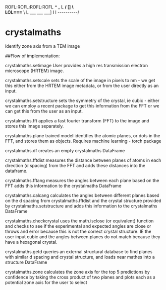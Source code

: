#
   ROFL:ROFL:ROFL:ROFL
    	 ___^___ _
 L    __/      [] \    
LOL===__           \ 
 L      \___ ___ ___]
            I   I
	      ----------/
# crystalmaths
Identify zone axis from a TEM image

##Flow of implementation:

crystalmaths.setimage User provides a high res transmission electron microscope (HRTEM) image.

crystalmaths.setscale sets the scale of the image in pixels to nm - we get this either from the HRTEM image metadata, or from the user directly as an input.

crystalmaths.setstructure sets the symmetry of the crystal, ie cubic - either we can employ a recent package to get this information from the FFT or we can get this from the user as an input.

crystalmaths.fft applies a fast fourier transform (FFT) to the image and stores this image separately.

crystalmaths.plane trained model identifies the atomic planes, or dots in the FFT, and stores them as objects. Requires machine learning - torch package

crystalmaths.df creates an empty crystalmaths DataFrame

crystalmaths.fftdist measures the distance between planes of atoms in each direction (d spacing) from the FFT and adds these distances into the dataframe.

crystalmaths.fftang measures the angles between each plane based on the FFT adds this information to the crystalmaths DataFrame

crystalmaths.calcang calculates the angles between different planes based on the d spacing from crystalmaths.fftdist and the crystal structure provided by crystalmaths.setstructure and adds this information to the crystalmaths DataFrame

crystalmaths.checkcrystal uses the math.isclose (or equivalent) function and checks to see if the experimental and expected angles are close or throws and error because this is not the correct crystal structure. IE the user input cubic and the angles between planes do not match because they have a hexagonal crystal. 

crystalmaths.getd queries an external structural database to find planes with similar d spacing and crystal structure, and loads near mathes into a structure DataFrame

crystalmaths.zone calculates the zone axis for the top 5 predictions by confidence by taking the cross product of two planes and plots each as a potential zone axis for the user to select
